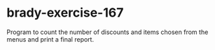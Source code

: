 # brady-exercise-167
Program to count the number of discounts and items chosen from the menus and print a final report.
